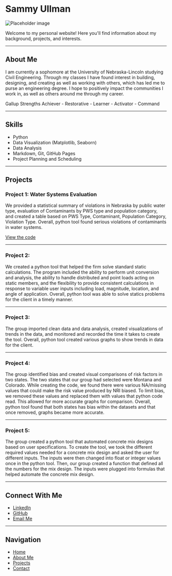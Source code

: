 # Sammy Ullman 
![Placeholder image](23.PKS.Ullman_Samantha.4947.RT.jpeg) 

Welcome to my personal website! Here you'll find information about my background, projects, and interests.

---

## About Me

I am currently a sophomore at the University of Nebraska-Lincoln studying Civil Engineering. Through my classes I have found interest in building, designing, and creating as well as working with others, which has led me to purse an engineering degree. I hope to positively impact the communities I work in, as well as others around me through my career. 

Gallup Strengths 
Achiever - Restorative - Learner - Activator - Command

---

## Skills

- Python  
- Data Visualization (Matplotlib, Seaborn)  
- Data Analysis  
- Markdown, Git, GitHub Pages
- Project Planning and Scheduling

---

## Projects

### Project 1: Water Systems Evaluation 
We provided a statistical summary of violations in Nebraska by public water type, evaluation of Contaminants by PWS type and population category, and created a table based on PWS Type, Contaminant, Population Category, Violation Type. Overall, python tool found serious violations of contaminants in water systems.

[View the code](https://github.com/yourusername/project1)

---

### Project 2:  
We created a python tool that helped the firm solve standard static calculations. The program included the ability to perform unit conversion and analysis, the ability to handle distributed and point loads acting on static members, and the flexibility to provide consistent calculations in response to variable user inputs including load, magnitude, location, and angle of application. Overall, python tool was able to solve statics problems for the client in a timely manner. 

---

### Project 3:  
The group imported clean data and data analysis, created visualizations of trends in the data, and monitored and recorded the time it takes to create the tool. Overall, python tool created various graphs to show trends in data for the  client. 

---

### Project 4:  
The group identified bias and created visual comparisons of risk factors in two states. The two states that our group had selected were Montana and Colorado. While creating the code, we found there were various NA/missing values that could make the risk value produced by NRI biased. To limit bias, we removed these values and replaced them with values that python code read. This allowed for more accurate graphs for comparison. Overall, python tool found that both states has bias within the datasets and that once removed, graphs became more accurate. 

---

### Project 5:  
The group created a python tool that automated concrete mix designs based on user specifications. To create the tool, we took the different required values needed for a concrete mix design and asked the user for different inputs. The inputs were then changed into float or integer values once in the python tool. Then, our group created a function that defined all the numbers for the mix design. The inputs were plugged into formulas that helped automate the concrete mix design. 

---

## Connect With Me

- [LinkedIn](https://www.linkedin.com/in/samantha-ullman-975812241/)  
- [GitHub](https://github.com/yourusername)  
- [Email Me](mailto:samanthaullman@gmail.com)

---

## Navigation

- [Home](index.md)  
- [About Me](about.md)  
- [Projects](projects.md)  
- [Contact](contact.md)

